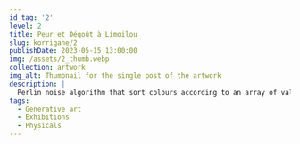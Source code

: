 ```yaml
---
id_tag: '2'
level: 2
title: Peur et Dégoût à Limoilou
slug: korrigane/2
publishDate: 2023-05-15 13:00:00
img: /assets/2_thumb.webp
collection: artwork
img_alt: Thumbnail for the single post of the artwork
description: |
  Perlin noise algorithm that sort colours according to an array of values.
tags:
  - Generative art
  - Exhibitions
  - Physicals
---
```

